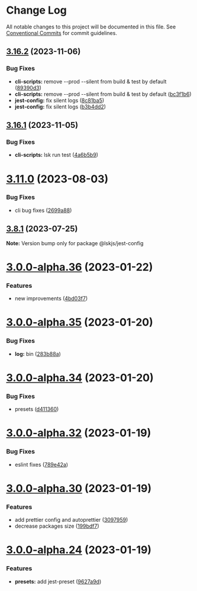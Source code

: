 # Change Log

All notable changes to this project will be documented in this file.
See [Conventional Commits](https://conventionalcommits.org) for commit guidelines.

## [3.16.2](https://github.com/lskjs/lskjs/compare/v3.16.1...v3.16.2) (2023-11-06)


### Bug Fixes

* **cli-scripts:** remove --prod --silent from build & test by default ([89390d3](https://github.com/lskjs/lskjs/commit/89390d3e8c44854496447e833946392e7d2b9f0c))
* **cli-scripts:** remove --prod --silent from build & test by default ([bc3f1b6](https://github.com/lskjs/lskjs/commit/bc3f1b61692f6ed04469b729e17abc8c84a5073a))
* **jest-config:** fix silent logs ([8c81ba5](https://github.com/lskjs/lskjs/commit/8c81ba58ae78f622ec6546b36fcd93746ebf3243))
* **jest-config:** fix silent logs ([b3b4dd2](https://github.com/lskjs/lskjs/commit/b3b4dd21ec2758a1ffc114379a54a5f1c0fdb703))





## [3.16.1](https://github.com/lskjs/lskjs/compare/v3.16.0...v3.16.1) (2023-11-05)


### Bug Fixes

* **cli-scripts:** lsk run test ([4a6b5b9](https://github.com/lskjs/lskjs/commit/4a6b5b941935edbbeb3d1097dd0187cb76830d13))





# [3.11.0](https://github.com/lskjs/lskjs/compare/v3.10.0...v3.11.0) (2023-08-03)


### Bug Fixes

* cli bug fixes ([2699a88](https://github.com/lskjs/lskjs/commit/2699a88fd3fd994bd4bb311cd7b69380f79ddcc0))





## [3.8.1](https://github.com/lskjs/lskjs/compare/v3.8.0...v3.8.1) (2023-07-25)

**Note:** Version bump only for package @lskjs/jest-config





# [3.0.0-alpha.36](https://github.com/lskjs/lskjs/compare/v3.0.0-alpha.35...v3.0.0-alpha.36) (2023-01-22)


### Features

* new improvements ([4bd03f7](https://github.com/lskjs/lskjs/commit/4bd03f7bbcb5da14430924631e8a795420bfdf71))





# [3.0.0-alpha.35](https://github.com/lskjs/lskjs/compare/v3.0.0-alpha.34...v3.0.0-alpha.35) (2023-01-20)


### Bug Fixes

* **log:** bin ([283b88a](https://github.com/lskjs/lskjs/commit/283b88aa046318afc43cf0bdd620067e59dc0b27))





# [3.0.0-alpha.34](https://github.com/lskjs/lskjs/compare/v3.0.0-alpha.33...v3.0.0-alpha.34) (2023-01-20)


### Bug Fixes

* presets ([d411360](https://github.com/lskjs/lskjs/commit/d411360a24e4eeb00120102ae0f6ddb8268f234f))





# [3.0.0-alpha.32](https://github.com/lskjs/lskjs/compare/v3.0.0-alpha.30...v3.0.0-alpha.32) (2023-01-19)


### Bug Fixes

* eslint fixes ([789e42a](https://github.com/lskjs/lskjs/commit/789e42a1f4172c966159e1b9ffea97c6735da39e))





# [3.0.0-alpha.30](https://github.com/lskjs/lskjs/compare/v3.0.0-alpha.24...v3.0.0-alpha.30) (2023-01-19)


### Features

* add prettier config and autoprettier ([3097959](https://github.com/lskjs/lskjs/commit/3097959ad6246a9715ba29e671cdf73d9fc68d5d))
* decrease packages size ([199bdf7](https://github.com/lskjs/lskjs/commit/199bdf74b14a09c9f30a100e88bb3c3ef567d4d8))





# [3.0.0-alpha.24](https://github.com/lskjs/lskjs/compare/v3.0.0-alpha.21...v3.0.0-alpha.24) (2023-01-19)


### Features

* **presets:** add jest-preset ([9627a9d](https://github.com/lskjs/lskjs/commit/9627a9d8bc556027bad469790b480458edae559e))
